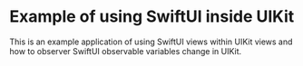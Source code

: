 # Example of using SwiftUI inside UIKit

This is an example application of using SwiftUI views within UIKit views and how to observer SwiftUI observable variables change in UIKit.
